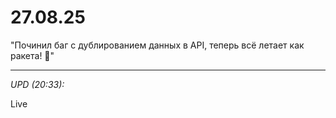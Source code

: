 # 27.08.25

"Починил баг с дублированием данных в API, теперь всё летает как ракета! 🚀"

<hr>

_UPD (20:33):_

Live
